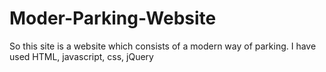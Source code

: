 # Moder-Parking-Website
So this site is a website which consists of a modern way of parking. I have used HTML, javascript, css, jQuery
